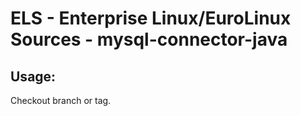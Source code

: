 # ELS - Enterprise Linux/EuroLinux Sources - mysql-connector-java 
## Usage:
  Checkout branch or tag.
